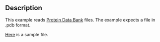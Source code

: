 ## Description

This example reads [Protein Data Bank](http://www.pdb.org/pdb/home/home.do) files. The example expects a file in .pdb format.

[Here](https://raw.githubusercontent.com/lorensen/VTKExamples/master/src/Testing/Data/2j6g.pdb) is a sample file.
